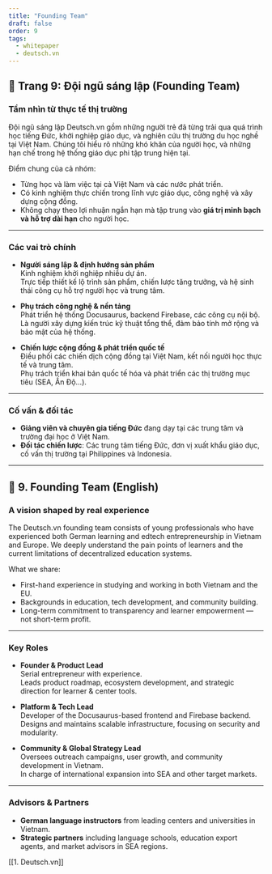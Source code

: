 ```yaml
---
title: "Founding Team"
draft: false
order: 9
tags:
  - whitepaper
  - deutsch.vn
---
```


## 📄 Trang 9: Đội ngũ sáng lập (Founding Team)

### Tầm nhìn từ thực tế thị trường

Đội ngũ sáng lập Deutsch.vn gồm những người trẻ đã từng trải qua quá trình học tiếng Đức, khởi nghiệp giáo dục, và nghiên cứu thị trường du học nghề tại Việt Nam. Chúng tôi hiểu rõ những khó khăn của người học, và những hạn chế trong hệ thống giáo dục phi tập trung hiện tại.

Điểm chung của cả nhóm:
- Từng học và làm việc tại cả Việt Nam và các nước phát triển.
- Có kinh nghiệm thực chiến trong lĩnh vực giáo dục, công nghệ và xây dựng cộng đồng.
- Không chạy theo lợi nhuận ngắn hạn mà tập trung vào **giá trị minh bạch và hỗ trợ dài hạn** cho người học.

---

### Các vai trò chính

- **Người sáng lập & định hướng sản phẩm**  
  Kinh nghiệm khởi nghiệp nhiều dự án.  
  Trực tiếp thiết kế lộ trình sản phẩm, chiến lược tăng trưởng, và hệ sinh thái công cụ hỗ trợ người học và trung tâm.

- **Phụ trách công nghệ & nền tảng**  
  Phát triển hệ thống Docusaurus, backend Firebase, các công cụ nội bộ.  
  Là người xây dựng kiến trúc kỹ thuật tổng thể, đảm bảo tính mở rộng và bảo mật của hệ thống.

- **Chiến lược cộng đồng & phát triển quốc tế**  
  Điều phối các chiến dịch cộng đồng tại Việt Nam, kết nối người học thực tế và trung tâm.  
  Phụ trách triển khai bản quốc tế hóa và phát triển các thị trường mục tiêu (SEA, Ấn Độ…).

---

### Cố vấn & đối tác

- **Giảng viên và chuyên gia tiếng Đức** đang dạy tại các trung tâm và trường đại học ở Việt Nam.  
- **Đối tác chiến lược**: Các trung tâm tiếng Đức, đơn vị xuất khẩu giáo dục, cố vấn thị trường tại Philippines và Indonesia.

---

## 📄 9. Founding Team (English)

### A vision shaped by real experience

The Deutsch.vn founding team consists of young professionals who have experienced both German learning and edtech entrepreneurship in Vietnam and Europe. We deeply understand the pain points of learners and the current limitations of decentralized education systems.

What we share:
- First-hand experience in studying and working in both Vietnam and the EU.
- Backgrounds in education, tech development, and community building.
- Long-term commitment to transparency and learner empowerment — not short-term profit.

---

### Key Roles

- **Founder & Product Lead**  
  Serial entrepreneur with experience.  
  Leads product roadmap, ecosystem development, and strategic direction for learner & center tools.

- **Platform & Tech Lead**  
  Developer of the Docusaurus-based frontend and Firebase backend.  
  Designs and maintains scalable infrastructure, focusing on security and modularity.

- **Community & Global Strategy Lead**  
  Oversees outreach campaigns, user growth, and community development in Vietnam.  
  In charge of international expansion into SEA and other target markets.

---

### Advisors & Partners

- **German language instructors** from leading centers and universities in Vietnam.  
- **Strategic partners** including language schools, education export agents, and market advisors in SEA regions.

[[1. Deutsch.vn]]